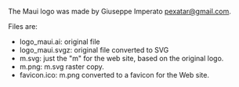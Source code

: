 The Maui logo was made by Giuseppe Imperato <pexatar@gmail.com>.

Files are:

 * logo_maui.ai: original file
 * logo_maui.svgz: original file converted to SVG
 * m.svg: just the "m" for the web site, based on the original logo.
 * m.png: m.svg raster copy.
 * favicon.ico: m.png converted to a favicon for the Web site.
